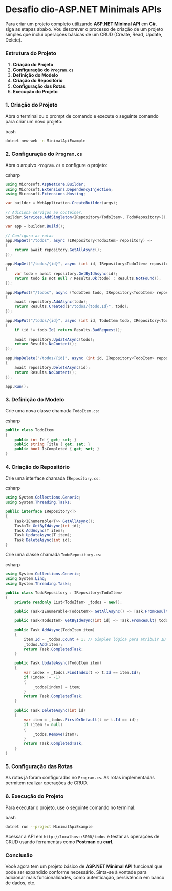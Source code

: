 
# Desafio dio-ASP.NET Minimals APIs    



Para criar um projeto completo utilizando **ASP.NET Minimal API** em **C#**, siga as etapas abaixo. Vou descrever o processo de criação de um projeto simples que inclui operações básicas de um CRUD (Create, Read, Update, Delete).



### Estrutura do Projeto

1. **Criação do Projeto**
2. **Configuração do `Program.cs`**
3. **Definição do Modelo**
4. **Criação do Repositório**
5. **Configuração das Rotas**
6. **Execução do Projeto**



### 1. Criação do Projeto

Abra o terminal ou o prompt de comando e execute o seguinte comando para criar um novo projeto:

bash



```bash
dotnet new web -n MinimalApiExample
```

### 2. Configuração do `Program.cs`

Abra o arquivo `Program.cs` e configure o projeto:

csharp



```csharp
using Microsoft.AspNetCore.Builder;
using Microsoft.Extensions.DependencyInjection;
using Microsoft.Extensions.Hosting;

var builder = WebApplication.CreateBuilder(args);

// Adiciona serviços ao contêiner.
builder.Services.AddSingleton<IRepository<TodoItem>, TodoRepository>();

var app = builder.Build();

// Configura as rotas
app.MapGet("/todos", async (IRepository<TodoItem> repository) =>
{
    return await repository.GetAllAsync();
});

app.MapGet("/todos/{id}", async (int id, IRepository<TodoItem> repository) =>
{
    var todo = await repository.GetByIdAsync(id);
    return todo is not null ? Results.Ok(todo) : Results.NotFound();
});

app.MapPost("/todos", async (TodoItem todo, IRepository<TodoItem> repository) =>
{
    await repository.AddAsync(todo);
    return Results.Created($"/todos/{todo.Id}", todo);
});

app.MapPut("/todos/{id}", async (int id, TodoItem todo, IRepository<TodoItem> repository) =>
{
    if (id != todo.Id) return Results.BadRequest();

    await repository.UpdateAsync(todo);
    return Results.NoContent();
});

app.MapDelete("/todos/{id}", async (int id, IRepository<TodoItem> repository) =>
{
    await repository.DeleteAsync(id);
    return Results.NoContent();
});

app.Run();
```

### 3. Definição do Modelo

Crie uma nova classe chamada `TodoItem.cs`:

csharp



```csharp
public class TodoItem
{
    public int Id { get; set; }
    public string Title { get; set; }
    public bool IsCompleted { get; set; }
}
```

### 4. Criação do Repositório

Crie uma interface chamada `IRepository.cs`:

csharp



```csharp
using System.Collections.Generic;
using System.Threading.Tasks;

public interface IRepository<T>
{
    Task<IEnumerable<T>> GetAllAsync();
    Task<T> GetByIdAsync(int id);
    Task AddAsync(T item);
    Task UpdateAsync(T item);
    Task DeleteAsync(int id);
}
```

Crie uma classe chamada `TodoRepository.cs`:

csharp



```csharp
using System.Collections.Generic;
using System.Linq;
using System.Threading.Tasks;

public class TodoRepository : IRepository<TodoItem>
{
    private readonly List<TodoItem> _todos = new();

    public Task<IEnumerable<TodoItem>> GetAllAsync() => Task.FromResult(_todos.AsEnumerable());

    public Task<TodoItem> GetByIdAsync(int id) => Task.FromResult(_todos.FirstOrDefault(t => t.Id == id));

    public Task AddAsync(TodoItem item)
    {
        item.Id = _todos.Count + 1; // Simples lógica para atribuir ID
        _todos.Add(item);
        return Task.CompletedTask;
    }

    public Task UpdateAsync(TodoItem item)
    {
        var index = _todos.FindIndex(t => t.Id == item.Id);
        if (index != -1)
        {
            _todos[index] = item;
        }
        return Task.CompletedTask;
    }

    public Task DeleteAsync(int id)
    {
        var item = _todos.FirstOrDefault(t => t.Id == id);
        if (item != null)
        {
            _todos.Remove(item);
        }
        return Task.CompletedTask;
    }
}
```

### 5. Configuração das Rotas

As rotas já foram configuradas no `Program.cs`. As rotas implementadas permitem realizar operações de CRUD.

### 6. Execução do Projeto

Para executar o projeto, use o seguinte comando no terminal:

bash

```bash
dotnet run --project MinimalApiExample
```

 Acessar a API em `http://localhost:5000/todos` e testar as operações de CRUD usando ferramentas como **Postman** ou **curl**.

### Conclusão

Você agora tem um projeto básico de **ASP.NET Minimal API** funcional que pode ser expandido conforme necessário. Sinta-se à vontade para adicionar mais funcionalidades, como autenticação, persistência em banco de dados, etc. 
